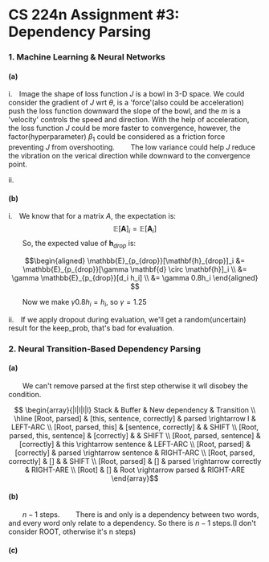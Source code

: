 # CS 224n Assignment #3: Dependency Parsing

### 1. Machine Learning & Neural Networks

#### (a)

<!-- **i** We all konw that as our parameter $\theta$ closing to the convex minima, the gradient of loss function wrt $\theta$ will be smaller, when our loss func hits the best solution, $\nabla_\theta{J}$ may become 0. So in the update method,  -->
$\mathrm{i.}$&emsp;Image the shape of loss function $J$ is a bowl in 3-D space. We could consider the gradient of $J$ wrt $\theta$, is a 'force'(also could be acceleration) push the loss function downward the slope of the bowl, and the $m$ is a 'velocity' controls the speed and direction. With the help of acceleration, the loss function $J$ could be more faster to convergence, however, the factor(hyperparameter) $\beta_1$ could be considered as a friction force preventing $J$ from overshooting.
&emsp;&emsp;The low variance could help $J$ reduce the vibration on the verical direction while downward to the convergence point.

$\mathrm{ii.}$&emsp;

#### (b)

$\mathrm{i.}$&emsp;We know that for a matrix $A$, the expectation is:
$$\mathbb{E}[\mathbf{A}]_i = \mathbb{E}[\mathbf{A}_i]$$
&emsp;&emsp;So, the expected value of $\mathbf{h}_{drop}$ is:

$$\begin{aligned}
    \mathbb{E}_{p_{drop}}[\mathbf{h}_{drop}]_i &= \mathbb{E}_{p_{drop}}[\gamma \mathbf{d} \circ \mathbf{h}]_i \\
    &= \gamma \mathbb{E}_{p_{drop}}[d_i h_i] \\
    &= \gamma 0.8h_i
\end{aligned} $$

&emsp;&emsp;Now we make $\gamma 0.8h_i = h_i$, so $\gamma = 1.25$
    
$\mathrm{ii.}$&emsp;If we apply dropout during evaluation, we'll get a random(uncertain) result for the keep_prob, that's bad for evaluation.

### 2. Neural Transition-Based Dependency Parsing

#### (a)

<!-- $$
\begin{array}{|l|l|l|l} Stack & Buffer & New dependency & Transition \\
\hline
[Root] & [this, sentence, correctly] & ROOT \rightarrow pased & RIGHT-ARC \\
[Root, this] & [sentence, correctly] &  & SHIFT \\
[Root, this, sentence] & [correctly] &  & SHIFT \\
[Root, sentence] & [correctly] & sentence \rightarrow this & LEST-ARC \\SHIFT \\
\end{array}$$ -->

&emsp;&emsp;We can't remove parsed at the first step otherwise it wll disobey the condition.

$$
\begin{array}{|l|l|l|l} Stack & Buffer & New dependency & Transition \\
\hline
[Root, parsed] & [this, sentence, correctly] & parsed \rightarrow I & LEFT-ARC \\
[Root, parsed, this] & [sentence, correctly] &   & SHIFT \\
[Root, parsed, this, sentence] & [correctly] &   & SHIFT \\
[Root, parsed, sentence] & [correctly] & this \rightarrow sentence & LEFT-ARC \\
[Root, parsed] & [correctly] & parsed \rightarrow sentence & RIGHT-ARC \\
[Root, parsed, correctly] & [] & & SHIFT \\
[Root, parsed] & [] & parsed \rightarrow correctly & RIGHT-ARE \\
[Root] & [] & Root \rightarrow parsed & RIGHT-ARE
\end{array}$$

#### (b)

&emsp;&emsp;$n-1$ steps.
&emsp;&emsp;There is and only is a dependency between two words, and every word only relate to a dependency. So there is $n-1$ steps.(I don't consider ROOT, otherwise it's n steps)

#### (c)

&emsp;&emsp;

